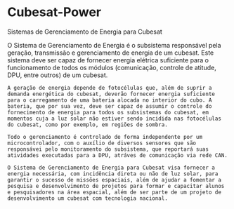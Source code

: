 # Cubesat-Power

Sistemas de Gerenciamento de Energia para Cubesat

  O Sistema de Gerenciamento de Energia é o subsistema responsável pela geração, transmissão e gerenciamento de energia de um cubesat. Este sistema deve ser capaz de fornecer energia elétrica suficiente para o funcionamento de todos os módulos (comunicação, controle de atitude, DPU, entre outros) de um cubesat.
	
	A geração de energia depende de fotocélulas que, além de suprir a demanda energética do cubesat, deverão fornecer energia suficiente para o carregamento de uma bateria alocada no interior do cubo. A bateria, que por sua vez, deve ser capaz de assumir o controle do fornecimento de energia para todos os subsistemas do cubesat, em momentos cuja a luz solar não estiver sendo incidida nas fotocélulas do cubesat, como por exemplo, em regiões de sombra.

	Todo o gerenciamento é controlado de forma independente por um microcontrolador, com o auxílio de diversos sensores que são responsávei pelo monitoramento do subsistema, que reportará suas atividades executadas para a DPU, atráves de comunicação via rede CAN.

	O Sistema de Gerenciamento de Energia para Cubesat visa fornecer a energia necessária, com incidência direta ou não de luz solar, para garantir o sucesso de missões espaciais, além de ajudar a fomentar a pesquisa e desenvolvimento de projetos para formar e capacitar alunos e pesquisadores na área espacial, além de ser parte de um projeto de desenvolvimento um cubesat com tecnologia nacional.
